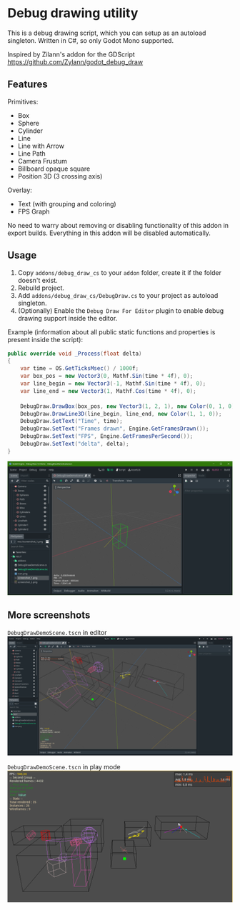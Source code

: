 # Debug drawing utility

This is a debug drawing script, which you can setup as an autoload singleton. Written in C#, so only Godot Mono supported.

Inspired by Zilann's addon for the GDScript https://github.com/Zylann/godot_debug_draw

## Features

Primitives:

* Box
* Sphere
* Cylinder
* Line
* Line with Arrow
* Line Path
* Camera Frustum
* Billboard opaque square
* Position 3D (3 crossing axis)

Overlay:

* Text (with grouping and coloring)
* FPS Graph

No need to warry about removing or disabling functionality of this addon in export builds. Everything in this addon will be disabled automatically.

## Usage

1. Copy `addons/debug_draw_cs` to your `addon` folder, create it if the folder doesn't exist.
1. Rebuild project.
1. Add `addons/debug_draw_cs/DebugDraw.cs` to your project as autoload singleton.
1. (Optionally) Enable the `Debug Draw For Editor` plugin to enable debug drawing support inside the editor.

Example (information about all public static functions and properties is present inside the script):

```csharp
public override void _Process(float delta)
{
    var time = OS.GetTicksMsec() / 1000f;
    var box_pos = new Vector3(0, Mathf.Sin(time * 4f), 0);
    var line_begin = new Vector3(-1, Mathf.Sin(time * 4f), 0);
    var line_end = new Vector3(1, Mathf.Cos(time * 4f), 0);

    DebugDraw.DrawBox(box_pos, new Vector3(1, 2, 1), new Color(0, 1, 0), 0, false);
    DebugDraw.DrawLine3D(line_begin, line_end, new Color(1, 1, 0));
    DebugDraw.SetText("Time", time);
    DebugDraw.SetText("Frames drawn", Engine.GetFramesDrawn());
    DebugDraw.SetText("FPS", Engine.GetFramesPerSecond());
    DebugDraw.SetText("delta", delta);
}
```

![image](screenshot_3.png)

## More screenshots

`DebugDrawDemoScene.tscn` in editor
![image](screenshot_1.png)

`DebugDrawDemoScene.tscn` in play mode
![image](screenshot_2.png)
